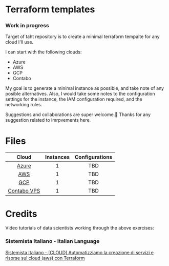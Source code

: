 # Terraform templates

### Work in progress

Target of taht repository is to create a minimal terraform tempalte for any cloud I'll use.

I can start with the following clouds:

* Azure  
* AWS
* GCP
* Contabo 

My goal is to generate a minimal instance as possible, and take note of any posible alternatives.
Also, I would take some notes to the configuration settings for the instance, the IAM configuration required, and the networking rules.

Suggestions and collaborations are super welcome.🙂 
Thanks for any suggestion related to imrpvements here.

# Files 

|	Cloud			                      |	Instances			                          |  Configurations      |
|:-----------------------------------------------:|:----------------------------------------------:|:-----------------:|
|[Azure](#Azure)      | 1                                |TBD|
|[AWS](#AWS)  | 1                                |TBD       |
|[GCP](#GCP)							  | 1                |TBD          |
|[Contabo VPS](#Contabo)							      | 1 		            |TBD|


# Credits

Video tutorials of data scientists working through the above exercises:

### Sistemista Italiano - Italian Language
[Sistemista Italiano - [CLOUD] Automatizziamo la creazione di servizi e risorse sul cloud (aws) con Terraform](https://youtu.be/wsW7eQ7phAc)
